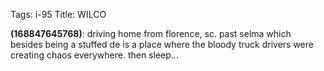 Tags: i-95
Title: WILCO
  
**(168847645768)**: driving home from florence, sc. past selma which besides being a stuffed de is a place where the bloody truck drivers were creating chaos everywhere. then sleep...